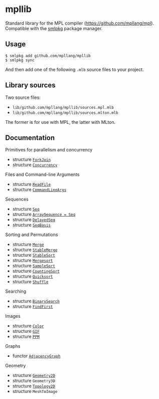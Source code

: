 # mpllib
Standard library for the MPL compiler (https://github.com/mpllang/mpl).
Compatible with the [smlpkg](https://github.com/diku-dk/smlpkg) package manager.

## Usage

```
$ smlpkg add github.com/mpllang/mpllib
$ smlpkg sync
```

And then add one of the following `.mlb` source files to your project.

## Library sources

Two source files:

* `lib/github.com/mpllang/mpllib/sources.mpl.mlb`
* `lib/github.com/mpllang/mpllib/sources.mlton.mlb`

The former is for use with MPL, the latter with MLton.

## Documentation

Primitives for parallelism and concurrency
* structure [`ForkJoin`](doc/ForkJoin.md)
* structure [`Concurrency`](doc/Concurrency.md)

Files and Command-line Arguments
* structure [`ReadFile`](doc/ReadFile.md)
* structure [`CommandLineArgs`](doc/CommandLineArgs.md)

Sequences
* structure [`Seq`](doc/Seq.md)
* structure [`ArraySequence = Seq`](doc/Seq.md)
* structure [`DelayedSeq`](doc/DelayedSeq.md)
* structure [`SeqBasis`](doc/SeqBasis.md)

Sorting and Permutations
* structure [`Merge`](doc/Merge.md)
* structure [`StableMerge`](doc/StableMerge.md)
* structure [`StableSort`](doc/StableSort.md)
* structure [`Mergesort`](doc/Mergesort.md)
* structure [`SampleSort`](doc/SampleSort.md)
* structure [`CountingSort`](doc/CountingSort.md)
* structure [`Quicksort`](doc/Quicksort.md)
* structure [`Shuffle`](doc/Shuffle.md)

Searching
* structure [`BinarySearch`](doc/BinarySearch.md)
* structure [`FindFirst`](doc/FindFirst.md)

Images
* structure [`Color`](doc/Color.md)
* structure [`GIF`](doc/GIF.md)
* structure [`PPM`](doc/PPM.md)

Graphs
* functor [`AdjacencyGraph`](doc/AdjacencyGraph.md)

Geometry
* structure [`Geometry2D`](doc/Geometry2D.md)
* structure `Geometry3D`
* structure [`Topology2D`](doc/Topology2D.md)
* structure `MeshToImage`

